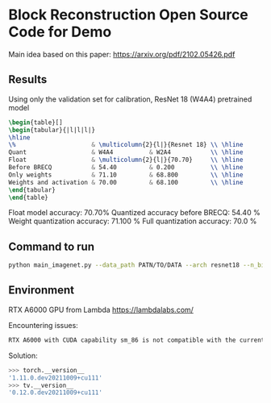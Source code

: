 # Block Reconstruction Open Source Code for Demo
Main idea based on this paper: https://arxiv.org/pdf/2102.05426.pdf


## Results

Using only the validation set for calibration, ResNet 18 (W4A4) pretrained model

```latex
\begin{table}[]
\begin{tabular}{|l|l|l|}
\hline
\%                     & \multicolumn{2}{l|}{Resnet 18} \\ \hline
Quant                  & W4A4          & W2A4           \\ \hline
Float                  & \multicolumn{2}{l|}{70.70}     \\ \hline
Before BRECQ           & 54.40         & 0.200          \\ \hline
Only weights           & 71.10         & 68.800         \\ \hline
Weights and activation & 70.00         & 68.100         \\ \hline
\end{tabular}
\end{table}
```
Float model accuracy: 70.70%
Quantized accuracy before BRECQ: 54.40 %
Weight quantization accuracy: 71.100 %
Full quantization  accuracy: 70.0 %

## Command to run

```bash
python main_imagenet.py --data_path PATN/TO/DATA --arch resnet18 --n_bits_w 4 --channel_wise --n_bits_a 4 --act_quant --test_before_calibration
```
## Environment

RTX A6000 GPU from Lambda https://lambdalabs.com/

Encountering issues: 
```bash
RTX A6000 with CUDA capability sm_86 is not compatible with the current PyTorch installation.
```
Solution:
```bash
>>> torch.__version__
'1.11.0.dev20211009+cu111'
>>> tv.__version__
'0.12.0.dev20211009+cu111'
```